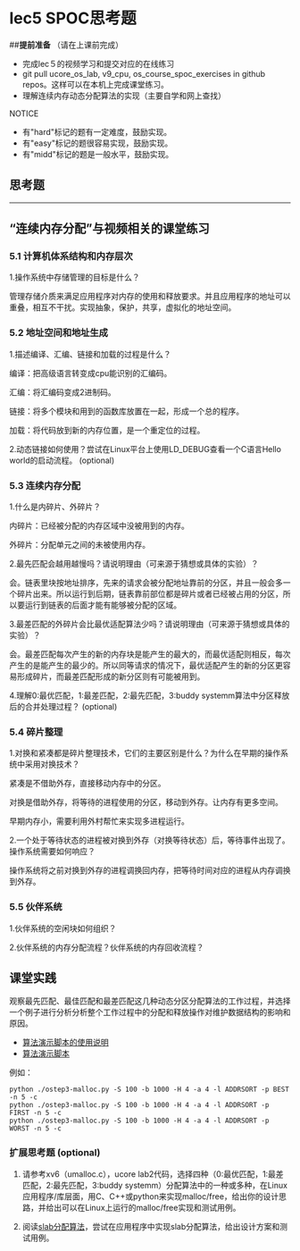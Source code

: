 # lec5 SPOC思考题

##**提前准备**
（请在上课前完成）

- 完成lec５的视频学习和提交对应的在线练习
- git pull ucore_os_lab, v9_cpu, os_course_spoc_exercises in github repos。这样可以在本机上完成课堂练习。
- 理解连续内存动态分配算法的实现（主要自学和网上查找）

NOTICE
- 有"hard"标记的题有一定难度，鼓励实现。
- 有"easy"标记的题很容易实现，鼓励实现。
- 有"midd"标记的题是一般水平，鼓励实现。


## 思考题
---

## “连续内存分配”与视频相关的课堂练习

### 5.1 计算机体系结构和内存层次

1.操作系统中存储管理的目标是什么？

管理存储介质来满足应用程序对内存的使用和释放要求。并且应用程序的地址可以重叠，相互不干扰。实现抽象，保护，共享，虚拟化的地址空间。


### 5.2 地址空间和地址生成
1.描述编译、汇编、链接和加载的过程是什么？

编译：把高级语言转变成cpu能识别的汇编码。

汇编：将汇编码变成2进制码。

链接：将多个模块和用到的函数库放置在一起，形成一个总的程序。

加载：将代码放到新的内存位置，是一个重定位的过程。

2.动态链接如何使用？尝试在Linux平台上使用LD_DEBUG查看一个C语言Hello world的启动流程。  (optional)



### 5.3 连续内存分配
1.什么是内碎片、外碎片？

内碎片：已经被分配的内存区域中没被用到的内存。

外碎片：分配单元之间的未被使用内存。


2.最先匹配会越用越慢吗？请说明理由（可来源于猜想或具体的实验）？

会。链表里块按地址排序，先来的请求会被分配地址靠前的分区，并且一般会多一个碎片出来。所以运行到后期，链表靠前部位都是碎片或者已经被占用的分区，所以要运行到链表的后面才能有能够被分配的区域。


3.最差匹配的外碎片会比最优适配算法少吗？请说明理由（可来源于猜想或具体的实验）？

会。最差匹配每次产生的新的内存块是能产生的最大的，而最优适配则相反，每次产生的是能产生的最少的。所以同等请求的情况下，最优适配产生的新的分区更容易形成碎片，而最差匹配形成的新分区则有可能被用到。


4.理解0:最优匹配，1:最差匹配，2:最先匹配，3:buddy systemm算法中分区释放后的合并处理过程？ (optional)


### 5.4 碎片整理
1.对换和紧凑都是碎片整理技术，它们的主要区别是什么？为什么在早期的操作系统中采用对换技术？  

紧凑是不借助外存，直接移动内存中的分区。

对换是借助外存，将等待的进程使用的分区，移动到外存。让内存有更多空间。

早期内存小，需要利用外村帮忙来实现多进程运行。

2.一个处于等待状态的进程被对换到外存（对换等待状态）后，等待事件出现了。操作系统需要如何响应？

操作系统将之前对换到外存的进程调换回内存，把等待时间对应的进程从内存调换到外存。

### 5.5 伙伴系统
1.伙伴系统的空闲块如何组织？

2.伙伴系统的内存分配流程？伙伴系统的内存回收流程？


## 课堂实践

观察最先匹配、最佳匹配和最差匹配这几种动态分区分配算法的工作过程，并选择一个例子进行分析分析整个工作过程中的分配和释放操作对维护数据结构的影响和原因。

  * [算法演示脚本的使用说明](https://github.com/chyyuu/os_tutorial_lab/blob/master/ostep/ostep3-malloc.md)
  * [算法演示脚本](https://github.com/chyyuu/os_tutorial_lab/blob/master/ostep/ostep3-malloc.py)

例如：
```
python ./ostep3-malloc.py -S 100 -b 1000 -H 4 -a 4 -l ADDRSORT -p BEST -n 5 -c
python ./ostep3-malloc.py -S 100 -b 1000 -H 4 -a 4 -l ADDRSORT -p FIRST -n 5 -c
python ./ostep3-malloc.py -S 100 -b 1000 -H 4 -a 4 -l ADDRSORT -p WORST -n 5 -c
```

### 扩展思考题 (optional)

1. 请参考xv6（umalloc.c），ucore lab2代码，选择四种（0:最优匹配，1:最差匹配，2:最先匹配，3:buddy systemm）分配算法中的一种或多种，在Linux应用程序/库层面，用C、C++或python来实现malloc/free，给出你的设计思路，并给出可以在Linux上运行的malloc/free实现和测试用例。


2. 阅读[slab分配算法](http://en.wikipedia.org/wiki/Slab_allocation)，尝试在应用程序中实现slab分配算法，给出设计方案和测试用例。

